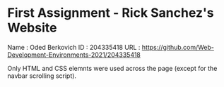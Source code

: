 # First Assignment - Rick Sanchez's Website
Name : Oded Berkovich
ID : 204335418
URL : https://github.com/Web-Development-Environments-2021/204335418

Only HTML and CSS elemnts were used across the page (except for the navbar scrolling script).
